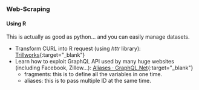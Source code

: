 ### Web-Scraping

#### Using  R
This is actually as good as python... and you can easily manage datasets.

- Transform CURL into R request (using *httr* library): [Trillworks](https://curl.trillworks.com/#r){:target="_blank"}
- Learn how to exploit GraphQL API used by many huge websites (including Facebook, Zillow...): [Aliases · GraphQL.Net](https://ckimes89.gitbooks.io/graphql-net/content/docs/queries_and_mutations/aliases.html){:target="_blank"}
    - fragments: this is to define all the variables in one time.
    - aliases: this is to pass multiple ID at the same time.
